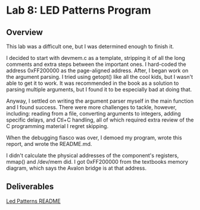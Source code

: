 # Lab 8: LED Patterns Program

## Overview
This lab was a difficult one, but I was determined enough to finish it.

I decided to start with devmem.c as a template, stripping it of all the long comments and extra steps
between the important ones. I hard-coded the address 0xFF200000 as the page-aligned address. After, I
began work on the argument parsing. I tried using getopt() like all the cool kids, but I wasn't able
to get it to work. It was recommended in the book as a solution to parsing multiple arguments, but I
found it to be especially bad at doing that.

Anyway, I settled on writing the argument parser myself in the main function and I found success.
There were more challenges to tackle, however, including: reading from a file, converting arguments to
integers, adding specific delays, and Ctl+C handling, all of which required extra review of the C
programming material I regret skipping.

When the debugging fiasco was over, I demoed my program, wrote this report, and wrote the README.md.



I didn't calculate the physical addresses of the component's registers, mmap() and /dev/mem did. I got
0xFF200000 from the textbooks memory diagram, which says the Avalon bridge is at that address.

## Deliverables
[Led Patterns README](../../sw/led-patterns/README.md)


